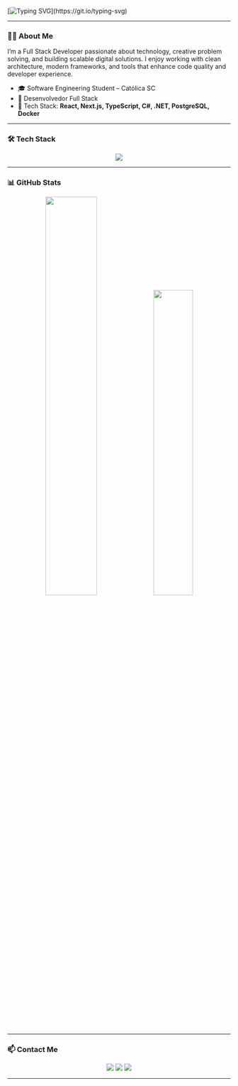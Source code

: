 [![Typing SVG](https://readme-typing-svg.herokuapp.com?color=00bfbf&size=30&center=true&vCenter=true&width=1000&lines=Hi+there!+I'm+Gabriel+Massaia;FullStack+Developer;Software+Engineering+Student;Welcome+to+my+GitHub!)](https://git.io/typing-svg)

---

### 👨‍💻 About Me

I’m a Full Stack Developer passionate about technology, creative problem solving, and building scalable digital solutions. I enjoy working with clean architecture, modern frameworks, and tools that enhance code quality and developer experience.

- 🎓 Software Engineering Student – Católica SC  
- 💼 Desenvolvedor Full Stack 
- 🚀 Tech Stack: **React, Next.js, TypeScript, C#, .NET, PostgreSQL, Docker**

---

### 🛠️ Tech Stack

<p align="center">
  <img src="https://skillicons.dev/icons?i=react,next,ts,nodejs,nest,dotnet,cs,postgres,docker,git,github,figma,linux" />
</p>

---

### 📊 GitHub Stats

<div align="center">  
  <img width="48%" src="https://github-readme-stats.vercel.app/api?username=gabrielmassaia&show_icons=true&theme=github_dark&title_color=00bfbf&icon_color=00bfbf&text_color=c9d1d9&hide_border=true"/>
  <img width="42%" src="https://github-readme-stats.vercel.app/api/top-langs/?username=gabrielmassaia&layout=compact&theme=github_dark&title_color=00bfbf&text_color=00bfbf&hide_border=true"/>
</div>

---

### 📫 Contact Me

<p align="center">
  <a href="mailto:gabrielmassaia50@gmail.com"><img src="https://img.shields.io/badge/Gmail-%23333?style=for-the-badge&logo=gmail&logoColor=white" /></a>
  <a href="https://www.linkedin.com/in/gabriel-massaia-8710b1222/" target="_blank"><img src="https://img.shields.io/badge/LinkedIn-%230077B5?style=for-the-badge&logo=linkedin&logoColor=white" /></a>
  <a href="https://instagram.com/gbmassaia" target="_blank"><img src="https://img.shields.io/badge/Instagram-%23E4405F?style=for-the-badge&logo=instagram&logoColor=white" /></a>
</p>

---
